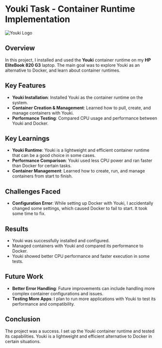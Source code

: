 # Youki Task - Container Runtime Implementation
![Youki Logo](https://www.google.com/search?sca_esv=7cffce009da9068a&sxsrf=ADLYWIL1nL4_OSBzsHLQFhnrVGK_TwPv0A:1731919544944&q=youki+runtime+logo&udm=2&fbs=AEQNm0A633aOWMcGwo5EkodWqZWQxPIwflRJ4Hu3ORx2YNN2hMyLXvg7YutBzzEkH5jrqRZVNqsK5Bw5ddbAfF-taybgSSQV7ogjWSUk63vkbvL-w-2sTerjJ7a1qtv8zFo28s-nc22keo6muysMGbl8BCfSSXh3FGk1ZY3eeYssKJviJNVvetGnAw9RLPW_1hjO4UjKh9TyvNHuCY5y8W_08ktHQZ8ciA&sa=X&ved=2ahUKEwiv4YWKv-WJAxXmlK8BHTErEXkQtKgLegQIEhAB&biw=1236&bih=629&dpr=1.5#vhid=63sv_nqqxkV5aM&vssid=mosaic)
## Overview
In this project, I installed and used the **Youki** container runtime on my **HP EliteBook 820 G3** laptop. The main goal was to explore Youki as an alternative to Docker, and learn about container runtimes.

## Key Features
- **Youki Installation**: Installed Youki as the container runtime on the system.
- **Container Creation & Management**: Learned how to pull, create, and manage containers with Youki.
- **Performance Testing**: Compared CPU usage and performance between Youki and Docker.

## Key Learnings
- **Youki Runtime**: Youki is a lightweight and efficient container runtime that can be a good choice in some cases.
- **Performance Comparison**: Youki used less CPU power and ran faster than Docker for certain tasks.
- **Container Management**: Learned how to create, run, and manage containers from start to finish.

## Challenges Faced
- **Configuration Error**: While setting up Docker with Youki, I accidentally changed some settings, which caused Docker to fail to start. It took some time to fix.

## Results
- Youki was successfully installed and configured.
- Managed containers with Youki and compared its performance to Docker.
- Youki showed better CPU performance and faster execution in some tests.

## Future Work
- **Better Error Handling**: Future improvements can include handling more complex container configurations and issues.
- **Testing More Apps**: I plan to run more applications with Youki to test its performance and compatibility.

## Conclusion
The project was a success. I set up the Youki container runtime and tested its capabilities. Youki is a lightweight and efficient alternative to Docker in certain situations.


